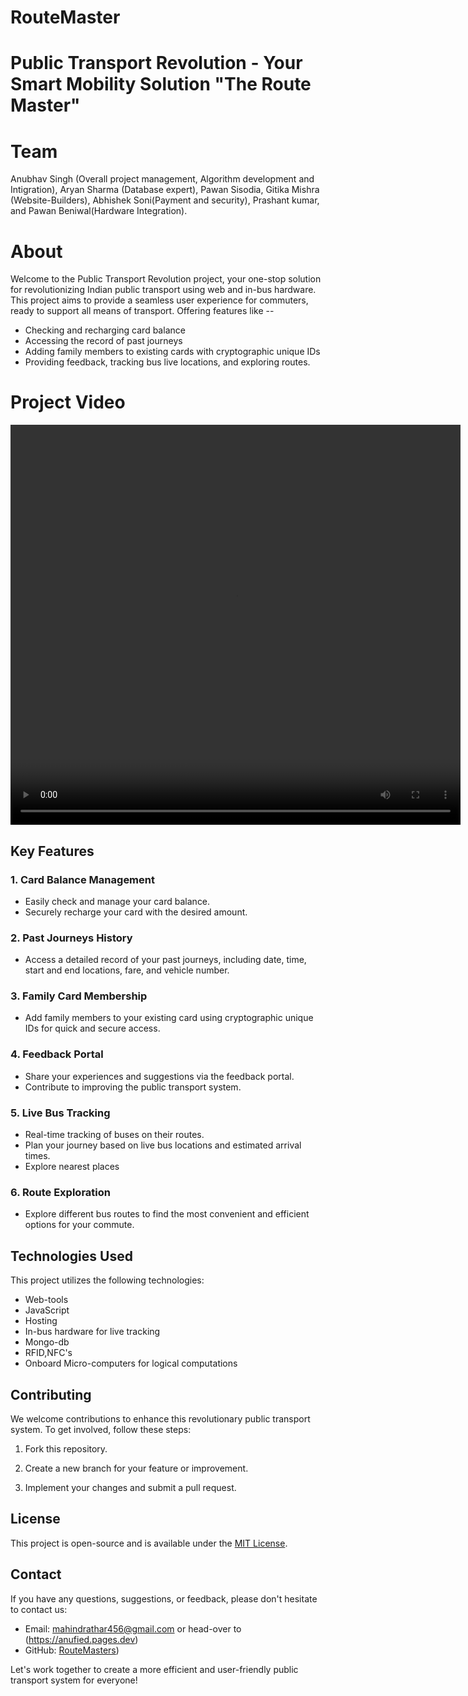 # RouteMaster
# Public Transport Revolution - Your Smart Mobility Solution "The Route Master"
# Team
Anubhav Singh (Overall project management, Algorithm development and Intigration), Aryan Sharma (Database expert), Pawan Sisodia, Gitika Mishra (Website-Builders), Abhishek Soni(Payment and security), Prashant kumar, and Pawan Beniwal(Hardware Integration).

# About
Welcome to the Public Transport Revolution project, your one-stop solution for revolutionizing  Indian public transport using web and in-bus hardware. This project aims to provide a seamless user experience for commuters,
ready to support all means of transport. Offering features like --
- Checking and recharging card balance
- Accessing the record of past journeys
- Adding family members to existing cards with cryptographic unique IDs
- Providing feedback, tracking bus live locations, and exploring routes.
# Project Video
<video width="720" height="640" controls>
  <source src="https://www.youtube.com/watch?v=Mpoj-ktML88" type="video/mp4">
  Your browser does not support the video tag.
</video>

## Key Features

### 1. Card Balance Management

- Easily check and manage your card balance.
- Securely recharge your card with the desired amount.

### 2. Past Journeys History

- Access a detailed record of your past journeys, including date, time, start and end locations, fare, and vehicle number.

### 3. Family Card Membership

- Add family members to your existing card using cryptographic unique IDs for quick and secure access.

### 4. Feedback Portal

- Share your experiences and suggestions via the feedback portal.
- Contribute to improving the public transport system.

### 5. Live Bus Tracking

- Real-time tracking of buses on their routes.
- Plan your journey based on live bus locations and estimated arrival times.
- Explore nearest places
  

### 6. Route Exploration

- Explore different bus routes to find the most convenient and efficient options for your commute.

## Technologies Used

This project utilizes the following technologies:

- Web-tools
- JavaScript
- Hosting
- In-bus hardware for live tracking
- Mongo-db
- RFID,NFC's
- Onboard Micro-computers for logical computations
  

## Contributing

We welcome contributions to enhance this revolutionary public transport system. To get involved, follow these steps:

1. Fork this repository.

2. Create a new branch for your feature or improvement.

3. Implement your changes and submit a pull request.

## License

This project is open-source and is available under the [MIT License](LICENSE).

## Contact

If you have any questions, suggestions, or feedback, please don't hesitate to contact us:

- Email: mahindrathar456@gmail.com or head-over to (https://anufied.pages.dev)
- GitHub: [RouteMasters](https://github.com/anu-sin-theta/RouteMaster/))

Let's work together to create a more efficient and user-friendly public transport system for everyone!
